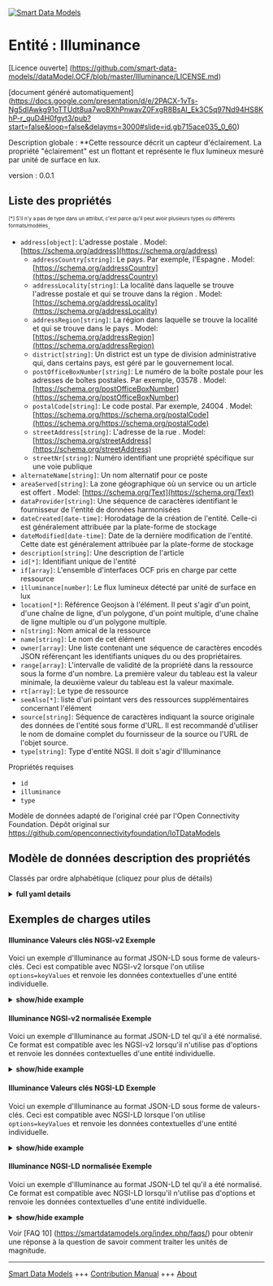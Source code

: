 <!-- 10-Header -->    
[![Smart Data Models](https://smartdatamodels.org/wp-content/uploads/2022/01/SmartDataModels_logo.png "Logo")](https://smartdatamodels.org)    
Entité : Illuminance    
====================<!-- /10-Header -->    
<!-- 15-License -->    
[Licence ouverte] (https://github.com/smart-data-models//dataModel.OCF/blob/master/Illuminance/LICENSE.md)    
[document généré automatiquement] (https://docs.google.com/presentation/d/e/2PACX-1vTs-Ng5dIAwkg91oTTUdt8ua7woBXhPnwavZ0FxgR8BsAI_Ek3C5q97Nd94HS8KhP-r_quD4H0fgyt3/pub?start=false&loop=false&delayms=3000#slide=id.gb715ace035_0_60)    
<!-- /15-License -->    
<!-- 20-Description -->    
Description globale : **Cette ressource décrit un capteur d'éclairement. La propriété "éclairement" est un flottant et représente le flux lumineux mesuré par unité de surface en lux.    
version : 0.0.1    
<!-- /20-Description -->    
<!-- 30-PropertiesList -->    
## Liste des propriétés    
<sup><sub>[*] S'il n'y a pas de type dans un attribut, c'est parce qu'il peut avoir plusieurs types ou différents formats/modèles</sub></sup>.    
- `address[object]`: L'adresse postale  . Model: [https://schema.org/address](https://schema.org/address)	- `addressCountry[string]`: Le pays. Par exemple, l'Espagne  . Model: [https://schema.org/addressCountry](https://schema.org/addressCountry)    
	- `addressLocality[string]`: La localité dans laquelle se trouve l'adresse postale et qui se trouve dans la région  . Model: [https://schema.org/addressLocality](https://schema.org/addressLocality)    
	- `addressRegion[string]`: La région dans laquelle se trouve la localité et qui se trouve dans le pays  . Model: [https://schema.org/addressRegion](https://schema.org/addressRegion)    
	- `district[string]`: Un district est un type de division administrative qui, dans certains pays, est géré par le gouvernement local.      
	- `postOfficeBoxNumber[string]`: Le numéro de la boîte postale pour les adresses de boîtes postales. Par exemple, 03578  . Model: [https://schema.org/postOfficeBoxNumber](https://schema.org/postOfficeBoxNumber)    
	- `postalCode[string]`: Le code postal. Par exemple, 24004  . Model: [https://schema.org/https://schema.org/postalCode](https://schema.org/https://schema.org/postalCode)    
	- `streetAddress[string]`: L'adresse de la rue  . Model: [https://schema.org/streetAddress](https://schema.org/streetAddress)    
	- `streetNr[string]`: Numéro identifiant une propriété spécifique sur une voie publique      
- `alternateName[string]`: Un nom alternatif pour ce poste  - `areaServed[string]`: La zone géographique où un service ou un article est offert  . Model: [https://schema.org/Text](https://schema.org/Text)- `dataProvider[string]`: Une séquence de caractères identifiant le fournisseur de l'entité de données harmonisées  - `dateCreated[date-time]`: Horodatage de la création de l'entité. Celle-ci est généralement attribuée par la plate-forme de stockage  - `dateModified[date-time]`: Date de la dernière modification de l'entité. Cette date est généralement attribuée par la plate-forme de stockage  - `description[string]`: Une description de l'article  - `id[*]`: Identifiant unique de l'entité  - `if[array]`: L'ensemble d'interfaces OCF pris en charge par cette ressource  - `illuminance[number]`: Le flux lumineux détecté par unité de surface en lux  - `location[*]`: Référence Geojson à l'élément. Il peut s'agir d'un point, d'une chaîne de ligne, d'un polygone, d'un point multiple, d'une chaîne de ligne multiple ou d'un polygone multiple.  - `n[string]`: Nom amical de la ressource  - `name[string]`: Le nom de cet élément  - `owner[array]`: Une liste contenant une séquence de caractères encodés JSON référençant les identifiants uniques du ou des propriétaires.  - `range[array]`: L'intervalle de validité de la propriété dans la ressource sous la forme d'un nombre. La première valeur du tableau est la valeur minimale, la deuxième valeur du tableau est la valeur maximale.  - `rt[array]`: Le type de ressource  - `seeAlso[*]`: liste d'uri pointant vers des ressources supplémentaires concernant l'élément  - `source[string]`: Séquence de caractères indiquant la source originale des données de l'entité sous forme d'URL. Il est recommandé d'utiliser le nom de domaine complet du fournisseur de la source ou l'URL de l'objet source.  - `type[string]`: Type d'entité NGSI. Il doit s'agir d'Illuminance  <!-- /30-PropertiesList -->    
<!-- 35-RequiredProperties -->    
Propriétés requises    
- `id`  - `illuminance`  - `type`  <!-- /35-RequiredProperties -->    
<!-- 40-RequiredProperties -->    
Modèle de données adapté de l'original créé par l'Open Connectivity Foundation. Dépôt original sur https://github.com/openconnectivityfoundation/IoTDataModels    
<!-- /40-RequiredProperties -->    
<!-- 50-DataModelHeader -->    
## Modèle de données description des propriétés    
Classés par ordre alphabétique (cliquez pour plus de détails)    
<!-- /50-DataModelHeader -->    
<!-- 60-ModelYaml -->    
<details><summary><strong>full yaml details</strong></summary>      
```yaml    
Illuminance:      
  description: This Resource describes an illuminance sensor.The Property 'illuminance' is a float and represents the sensed luminous flux per unit area in lux.      
  properties:      
    address:      
      description: The mailing address      
      properties:      
        addressCountry:      
          description: 'The country. For example, Spain'      
          type: string      
          x-ngsi:      
            model: https://schema.org/addressCountry      
            type: Property      
        addressLocality:      
          description: 'The locality in which the street address is, and which is in the region'      
          type: string      
          x-ngsi:      
            model: https://schema.org/addressLocality      
            type: Property      
        addressRegion:      
          description: 'The region in which the locality is, and which is in the country'      
          type: string      
          x-ngsi:      
            model: https://schema.org/addressRegion      
            type: Property      
        district:      
          description: 'A district is a type of administrative division that, in some countries, is managed by the local government'      
          type: string      
          x-ngsi:      
            type: Property      
        postOfficeBoxNumber:      
          description: 'The post office box number for PO box addresses. For example, 03578'      
          type: string      
          x-ngsi:      
            model: https://schema.org/postOfficeBoxNumber      
            type: Property      
        postalCode:      
          description: 'The postal code. For example, 24004'      
          type: string      
          x-ngsi:      
            model: https://schema.org/https://schema.org/postalCode      
            type: Property      
        streetAddress:      
          description: The street address      
          type: string      
          x-ngsi:      
            model: https://schema.org/streetAddress      
            type: Property      
        streetNr:      
          description: Number identifying a specific property on a public street      
          type: string      
          x-ngsi:      
            type: Property      
      type: object      
      x-ngsi:      
        model: https://schema.org/address      
        type: Property      
    alternateName:      
      description: An alternative name for this item      
      type: string      
      x-ngsi:      
        type: Property      
    areaServed:      
      description: The geographic area where a service or offered item is provided      
      type: string      
      x-ngsi:      
        model: https://schema.org/Text      
        type: Property      
    dataProvider:      
      description: A sequence of characters identifying the provider of the harmonised data entity      
      type: string      
      x-ngsi:      
        type: Property      
    dateCreated:      
      description: Entity creation timestamp. This will usually be allocated by the storage platform      
      format: date-time      
      type: string      
      x-ngsi:      
        type: Property      
    dateModified:      
      description: Timestamp of the last modification of the entity. This will usually be allocated by the storage platform      
      format: date-time      
      type: string      
      x-ngsi:      
        type: Property      
    description:      
      description: A description of this item      
      type: string      
      x-ngsi:      
        type: Property      
    id:      
      anyOf:      
        - description: Identifier format of any NGSI entity      
          maxLength: 256      
          minLength: 1      
          pattern: ^[\w\-\.\{\}\$\+\*\[\]`|~^@!,:\\]+$      
          type: string      
          x-ngsi:      
            type: Property      
        - description: Identifier format of any NGSI entity      
          format: uri      
          type: string      
          x-ngsi:      
            type: Property      
      description: Unique identifier of the entity      
      x-ngsi:      
        type: Property      
    if:      
      description: The OCF Interface set supported by this Resource      
      items:      
        enum:      
          - oic.if.s      
          - oic.if.baseline      
        type: string      
      minItems: 2      
      readOnly: true      
      type: array      
      uniqueItems: true      
      x-ngsi:      
        type: Property      
    illuminance:      
      description: The sensed luminous flux per unit area in lux      
      readOnly: true      
      type: number      
      x-ngsi:      
        type: Property      
    location:      
      description: 'Geojson reference to the item. It can be Point, LineString, Polygon, MultiPoint, MultiLineString or MultiPolygon'      
      oneOf:      
        - description: Geojson reference to the item. Point      
          properties:      
            bbox:      
              items:      
                type: number      
              minItems: 4      
              type: array      
            coordinates:      
              items:      
                type: number      
              minItems: 2      
              type: array      
            type:      
              enum:      
                - Point      
              type: string      
          required:      
            - type      
            - coordinates      
          title: GeoJSON Point      
          type: object      
          x-ngsi:      
            type: GeoProperty      
        - description: Geojson reference to the item. LineString      
          properties:      
            bbox:      
              items:      
                type: number      
              minItems: 4      
              type: array      
            coordinates:      
              items:      
                items:      
                  type: number      
                minItems: 2      
                type: array      
              minItems: 2      
              type: array      
            type:      
              enum:      
                - LineString      
              type: string      
          required:      
            - type      
            - coordinates      
          title: GeoJSON LineString      
          type: object      
          x-ngsi:      
            type: GeoProperty      
        - description: Geojson reference to the item. Polygon      
          properties:      
            bbox:      
              items:      
                type: number      
              minItems: 4      
              type: array      
            coordinates:      
              items:      
                items:      
                  items:      
                    type: number      
                  minItems: 2      
                  type: array      
                minItems: 4      
                type: array      
              type: array      
            type:      
              enum:      
                - Polygon      
              type: string      
          required:      
            - type      
            - coordinates      
          title: GeoJSON Polygon      
          type: object      
          x-ngsi:      
            type: GeoProperty      
        - description: Geojson reference to the item. MultiPoint      
          properties:      
            bbox:      
              items:      
                type: number      
              minItems: 4      
              type: array      
            coordinates:      
              items:      
                items:      
                  type: number      
                minItems: 2      
                type: array      
              type: array      
            type:      
              enum:      
                - MultiPoint      
              type: string      
          required:      
            - type      
            - coordinates      
          title: GeoJSON MultiPoint      
          type: object      
          x-ngsi:      
            type: GeoProperty      
        - description: Geojson reference to the item. MultiLineString      
          properties:      
            bbox:      
              items:      
                type: number      
              minItems: 4      
              type: array      
            coordinates:      
              items:      
                items:      
                  items:      
                    type: number      
                  minItems: 2      
                  type: array      
                minItems: 2      
                type: array      
              type: array      
            type:      
              enum:      
                - MultiLineString      
              type: string      
          required:      
            - type      
            - coordinates      
          title: GeoJSON MultiLineString      
          type: object      
          x-ngsi:      
            type: GeoProperty      
        - description: Geojson reference to the item. MultiLineString      
          properties:      
            bbox:      
              items:      
                type: number      
              minItems: 4      
              type: array      
            coordinates:      
              items:      
                items:      
                  items:      
                    items:      
                      type: number      
                    minItems: 2      
                    type: array      
                  minItems: 4      
                  type: array      
                type: array      
              type: array      
            type:      
              enum:      
                - MultiPolygon      
              type: string      
          required:      
            - type      
            - coordinates      
          title: GeoJSON MultiPolygon      
          type: object      
          x-ngsi:      
            type: GeoProperty      
      x-ngsi:      
        type: GeoProperty      
    n:      
      description: Friendly name of the Resource      
      maxLength: 64      
      readOnly: true      
      type: string      
      x-ngsi:      
        type: Property      
    name:      
      description: The name of this item      
      type: string      
      x-ngsi:      
        type: Property      
    owner:      
      description: A List containing a JSON encoded sequence of characters referencing the unique Ids of the owner(s)      
      items:      
        anyOf:      
          - description: Identifier format of any NGSI entity      
            maxLength: 256      
            minLength: 1      
            pattern: ^[\w\-\.\{\}\$\+\*\[\]`|~^@!,:\\]+$      
            type: string      
            x-ngsi:      
              type: Property      
          - description: Identifier format of any NGSI entity      
            format: uri      
            type: string      
            x-ngsi:      
              type: Property      
        description: Unique identifier of the entity      
        x-ngsi:      
          type: Property      
      type: array      
      x-ngsi:      
        type: Property      
    range:      
      description: 'The valid range for the Property in the Resource as a number. The first value in the array is the minimum value, the second value in the array is the maximum value'      
      items:      
        type: number      
      maxItems: 2      
      minItems: 2      
      readOnly: true      
      type: array      
      x-ngsi:      
        type: Property      
    rt:      
      description: The Resource Type      
      items:      
        enum:      
          - oic.r.sensor.illuminance      
        maxLength: 64      
        type: string      
      minItems: 1      
      readOnly: true      
      type: array      
      uniqueItems: true      
      x-ngsi:      
        type: Property      
    seeAlso:      
      description: list of uri pointing to additional resources about the item      
      oneOf:      
        - items:      
            format: uri      
            type: string      
          minItems: 1      
          type: array      
        - format: uri      
          type: string      
      x-ngsi:      
        type: Property      
    source:      
      description: 'A sequence of characters giving the original source of the entity data as a URL. Recommended to be the fully qualified domain name of the source provider, or the URL to the source object'      
      type: string      
      x-ngsi:      
        type: Property      
    type:      
      description: NGSI entity type. It has to be Illuminance      
      enum:      
        - Illuminance      
      type: string      
      x-ngsi:      
        type: Property      
  required:      
    - illuminance      
    - id      
    - type      
  type: object      
  x-derived-from: https://raw.githubusercontent.com/openconnectivityfoundation/IoTDataModels/master/IlluminanceSensorResURI.swagger.json      
  x-disclaimer: 'Redistribution and use in source and binary forms, with or without modification, are permitted  provided that the license conditions are met. Copyleft (c) 2022 Contributors to Smart Data Models Program'      
  x-license-url: https://github.com/smart-data-models/dataModel.OCF/blob/master/Illuminance/LICENSE.md      
  x-model-schema: https://smart-data-models.github.io/dataModel.OCF/Illuminance/schema.json      
  x-model-tags: OCF      
  x-version: 0.0.1      
```    
</details>      
<!-- /60-ModelYaml -->    
<!-- 70-MiddleNotes -->    
<!-- /70-MiddleNotes -->    
<!-- 80-Examples -->    
## Exemples de charges utiles    
#### Illuminance Valeurs clés NGSI-v2 Exemple    
Voici un exemple d'Illuminance au format JSON-LD sous forme de valeurs-clés. Ceci est compatible avec NGSI-v2 lorsque l'on utilise `options=keyValues` et renvoie les données contextuelles d'une entité individuelle.    
<details><summary><strong>show/hide example</strong></summary>      
```json  
{  
  "id": "urn:ngsi-ld:Illuminance:id:SIWE:31441837",  
  "dateCreated": "1997-03-30T08:35:43Z",  
  "dateModified": "1978-11-29T12:38:41Z",  
  "source": "Price total activity perform item re",  
  "name": "Prove as morning person. Believe close fall bag interest. Pm something opportunity million political.",  
  "alternateName": "Buy woman church. News chair product whom which. Form minute society prevent. Only lose store science citizen dream modern.",  
  "description": "Expert past lead find few save inside.",  
  "dataProvider": "Cultural exactly eye result. Test defense them audience. Reveal event find team.",  
  "owner": [  
    "urn:ngsi-ld:Illuminance:items:VTNJ:81104321",  
    "urn:ngsi-ld:Illuminance:items:ENYO:05623287"  
  ],  
  "seeAlso": [  
    "urn:ngsi-ld:Illuminance:items:JPEY:65902555"  
  ],  
  "location": {  
    "type": "Point",  
    "coordinates": [  
      20.7452555,  
      92.717322  
    ]  
  },  
  "address": {  
    "streetAddress": "Market office future secon",  
    "addressLocality": "Stage watch win. Serve customer social foreign yeah lead.",  
    "addressRegion": "Discover city heavy receive medical price face. Recognize human once place together ability.",  
    "addressCountry": "Soldier century recently learn. Huge worry college so. Sort who instead audience scientist push party model.",  
    "postalCode": "Relationship government majority meeting. Popular fight voice movement par",  
    "postOfficeBoxNumber": "Question bill exist stock. Important shake sell theory. Them line contain success less practice car.",  
    "streetNr": "Site serve indicate busin",  
    "district": "Letter cultural north medical. Ever several structure. Either move gas live lose agreement test."  
  },  
  "areaServed": "Travel accept receive draw dark. Both them account. Open national large whatever executive simple challenge.",  
  "rt": [  
    "oic.r.sensor.illuminance"  
  ],  
  "illuminance": 840.3,  
  "n": "Her prove adult arm care together make list. ",  
  "range": [  
    110.0,  
    567.3  
  ],  
  "if": [  
    "oic.if.baseline",  
    "oic.if.s"  
  ],  
  "type": "Illuminance"  
}  
```  
</details>    
#### Illuminance NGSI-v2 normalisée Exemple    
Voici un exemple d'Illuminance au format JSON-LD tel qu'il a été normalisé. Ce format est compatible avec les NGSI-v2 lorsqu'il n'utilise pas d'options et renvoie les données contextuelles d'une entité individuelle.    
<details><summary><strong>show/hide example</strong></summary>      
```json  
{  
  "id": "urn:ngsi-ld:Illuminance:id:SIWE:31441837",  
  "dateCreated": {  
    "type": "DateTime",  
    "value": "1997-03-30T08:35:43Z"  
  },  
  "dateModified": {  
    "type": "DateTime",  
    "value": "1978-11-29T12:38:41Z"  
  },  
  "source": {  
    "type": "Text",  
    "value": "Price total activity perform item re"  
  },  
  "name": {  
    "type": "Text",  
    "value": "Prove as morning person. Believe close fall bag interest. Pm something opportunity million political."  
  },  
  "alternateName": {  
    "type": "Text",  
    "value": "Buy woman church. News chair product whom which. Form minute society prevent. Only lose store science citizen dream modern."  
  },  
  "description": {  
    "type": "Text",  
    "value": "Expert past lead find few save inside."  
  },  
  "dataProvider": {  
    "type": "Text",  
    "value": "Cultural exactly eye result. Test defense them audience. Reveal event find team."  
  },  
  "owner": {  
    "type": "StructuredValue",  
    "value": [  
      "urn:ngsi-ld:Illuminance:items:VTNJ:81104321",  
      "urn:ngsi-ld:Illuminance:items:ENYO:05623287"  
    ]  
  },  
  "seeAlso": {  
    "type": "StructuredValue",  
    "value": [  
      "urn:ngsi-ld:Illuminance:items:JPEY:65902555"  
    ]  
  },  
  "location": {  
    "type": "geo:json",  
    "value": {  
      "type": "Point",  
      "coordinates": [  
        20.7452555,  
        92.717322  
      ]  
    }  
  },  
  "address": {  
    "type": "StructuredValue",  
    "value": {  
      "streetAddress": "Market office future secon",  
      "addressLocality": "Stage watch win. Serve customer social foreign yeah lead.",  
      "addressRegion": "Discover city heavy receive medical price face. Recognize human once place together ability.",  
      "addressCountry": "Soldier century recently learn. Huge worry college so. Sort who instead audience scientist push party model.",  
      "postalCode": "Relationship government majority meeting. Popular fight voice movement par",  
      "postOfficeBoxNumber": "Question bill exist stock. Important shake sell theory. Them line contain success less practice car.",  
      "streetNr": "Site serve indicate busin",  
      "district": "Letter cultural north medical. Ever several structure. Either move gas live lose agreement test."  
    }  
  },  
  "areaServed": {  
    "type": "Text",  
    "value": "Travel accept receive draw dark. Both them account. Open national large whatever executive simple challenge."  
  },  
  "rt": {  
    "type": "StructuredValue",  
    "value": [  
      "oic.r.sensor.illuminance"  
    ]  
  },  
  "illuminance": {  
    "type": "Number",  
    "value": 840.3  
  },  
  "n": {  
    "type": "Text",  
    "value": "Her prove adult arm care together make list. "  
  },  
  "range": {  
    "type": "StructuredValue",  
    "value": [  
      110.0,  
      567.3  
    ]  
  },  
  "if": {  
    "type": "StructuredValue",  
    "value": [  
      "oic.if.baseline",  
      "oic.if.s"  
    ]  
  },  
  "type": "Illuminance"  
}  
```  
</details>    
#### Illuminance Valeurs clés NGSI-LD Exemple    
Voici un exemple d'Illuminance au format JSON-LD sous forme de valeurs-clés. Ceci est compatible avec NGSI-LD lorsque l'on utilise `options=keyValues` et renvoie les données contextuelles d'une entité individuelle.    
<details><summary><strong>show/hide example</strong></summary>      
```json  
{  
  "id": "urn:ngsi-ld:Illuminance:id:SIWE:31441837",  
  "dateCreated": "1997-03-30T08:35:43Z",  
  "dateModified": "1978-11-29T12:38:41Z",  
  "source": "Price total activity perform item re",  
  "name": "Prove as morning person. Believe close fall bag interest. Pm something opportunity million political.",  
  "alternateName": "Buy woman church. News chair product whom which. Form minute society prevent. Only lose store science citizen dream modern.",  
  "description": "Expert past lead find few save inside.",  
  "dataProvider": "Cultural exactly eye result. Test defense them audience. Reveal event find team.",  
  "owner": [  
    "urn:ngsi-ld:Illuminance:items:VTNJ:81104321",  
    "urn:ngsi-ld:Illuminance:items:ENYO:05623287"  
  ],  
  "seeAlso": [  
    "urn:ngsi-ld:Illuminance:items:JPEY:65902555"  
  ],  
  "location": {  
    "type": "Point",  
    "coordinates": [  
      20.7452555,  
      92.717322  
    ]  
  },  
  "address": {  
    "streetAddress": "Market office future secon",  
    "addressLocality": "Stage watch win. Serve customer social foreign yeah lead.",  
    "addressRegion": "Discover city heavy receive medical price face. Recognize human once place together ability.",  
    "addressCountry": "Soldier century recently learn. Huge worry college so. Sort who instead audience scientist push party model.",  
    "postalCode": "Relationship government majority meeting. Popular fight voice movement par",  
    "postOfficeBoxNumber": "Question bill exist stock. Important shake sell theory. Them line contain success less practice car.",  
    "streetNr": "Site serve indicate busin",  
    "district": "Letter cultural north medical. Ever several structure. Either move gas live lose agreement test."  
  },  
  "areaServed": "Travel accept receive draw dark. Both them account. Open national large whatever executive simple challenge.",  
  "rt": [  
    "oic.r.sensor.illuminance"  
  ],  
  "illuminance": 840.3,  
  "n": "Her prove adult arm care together make list. ",  
  "range": [  
    110.0,  
    567.3  
  ],  
  "if": [  
    "oic.if.baseline",  
    "oic.if.s"  
  ],  
  "type": "Illuminance",  
  "@context": [  
    "https://smartdatamodels.org/context.jsonld"  
  ]  
}  
```  
</details>    
#### Illuminance NGSI-LD normalisée Exemple    
Voici un exemple d'Illuminance au format JSON-LD tel qu'il a été normalisé. Ce format est compatible avec NGSI-LD lorsqu'il n'utilise pas d'options et renvoie les données contextuelles d'une entité individuelle.    
<details><summary><strong>show/hide example</strong></summary>      
```json  
{  
    "id": "urn:ngsi-ld:Illuminance:id:SIWE:31441837",  
    "dateCreated": {  
        "type": "Property",  
        "value": {  
            "@type": "DateTime",  
            "@value": "1997-03-30T08:35:43Z"  
        }  
    },  
    "dateModified": {  
        "type": "Property",  
        "value": {  
            "@type": "DateTime",  
            "@value": "1978-11-29T12:38:41Z"  
        }  
    },  
    "source": {  
        "type": "Property",  
        "value": "Price total activity perform item re"  
    },  
    "name": {  
        "type": "Property",  
        "value": "Prove as morning person. Believe close fall bag interest. Pm something opportunity million political."  
    },  
    "alternateName": {  
        "type": "Property",  
        "value": "Buy woman church. News chair product whom which. Form minute society prevent. Only lose store science citizen dream modern."  
    },  
    "description": {  
        "type": "Property",  
        "value": "Expert past lead find few save inside."  
    },  
    "dataProvider": {  
        "type": "Property",  
        "value": "Cultural exactly eye result. Test defense them audience. Reveal event find team."  
    },  
    "owner": {  
        "type": "Property",  
        "value": [  
            "urn:ngsi-ld:Illuminance:items:VTNJ:81104321",  
            "urn:ngsi-ld:Illuminance:items:ENYO:05623287"  
        ]  
    },  
    "seeAlso": {  
        "type": "Property",  
        "value": [  
            "urn:ngsi-ld:Illuminance:items:JPEY:65902555"  
        ]  
    },  
    "location": {  
        "type": "GeoProperty",  
        "value": {  
            "type": "Point",  
            "coordinates": [  
                20.7452555,  
                92.717322  
            ]  
        }  
    },  
    "address": {  
        "type": "Property",  
        "value": {  
            "streetAddress": "Market office future secon",  
            "addressLocality": "Stage watch win. Serve customer social foreign yeah lead.",  
            "addressRegion": "Discover city heavy receive medical price face. Recognize human once place together ability.",  
            "addressCountry": "Soldier century recently learn. Huge worry college so. Sort who instead audience scientist push party model.",  
            "postalCode": "Relationship government majority meeting. Popular fight voice movement par",  
            "postOfficeBoxNumber": "Question bill exist stock. Important shake sell theory. Them line contain success less practice car.",  
            "streetNr": "Site serve indicate busin",  
            "district": "Letter cultural north medical. Ever several structure. Either move gas live lose agreement test."  
        }  
    },  
    "areaServed": {  
        "type": "Property",  
        "value": "Travel accept receive draw dark. Both them account. Open national large whatever executive simple challenge."  
    },  
    "rt": {  
        "type": "Property",  
        "value": [  
            "oic.r.sensor.illuminance"  
        ]  
    },  
    "illuminance": {  
        "type": "Property",  
        "value": 840.3  
    },  
    "n": {  
        "type": "Property",  
        "value": "Her prove adult arm care together make list. "  
    },  
    "range": {  
        "type": "Property",  
        "value": [  
            110.0,  
            567.3  
        ]  
    },  
    "if": {  
        "type": "Property",  
        "value": [  
            "oic.if.baseline",  
            "oic.if.s"  
        ]  
    },  
    "type": "Illuminance",  
    "@context": [  
        "https://smartdatamodels.org/context.jsonld"  
    ]  
}  
```  
</details><!-- /80-Examples -->    
<!-- 90-FooterNotes -->    
<!-- /90-FooterNotes -->    
<!-- 95-Units -->    
Voir [FAQ 10] (https://smartdatamodels.org/index.php/faqs/) pour obtenir une réponse à la question de savoir comment traiter les unités de magnitude.    
<!-- /95-Units -->    
<!-- 97-LastFooter -->    
---    
[Smart Data Models](https://smartdatamodels.org) +++ [Contribution Manual](https://bit.ly/contribution_manual) +++ [About](https://bit.ly/Introduction_SDM)<!-- /97-LastFooter -->    
